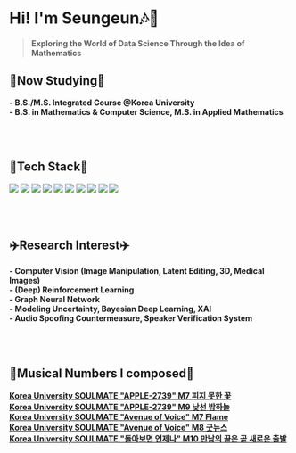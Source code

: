 # Hi! I'm Seungeun🎶🍉

> **Exploring the World of Data Science Through the Idea of Mathematics**

## :movie_camera:**Now Studying**:movie_camera:
**- B.S./M.S. Integrated Course @Korea University**
<br/>
**- B.S. in Mathematics & Computer Science, M.S. in Applied Mathematics**

<br/><br/>

## :flashlight:**Tech Stack**:flashlight:
<div>
<img src = "https://img.shields.io/badge/Python-3776AB?style=flat-square&logo=Python&logoColor=white"/>
<img src = "https://img.shields.io/badge/C-A8B9CC?style=flat-square&logo=C&logoColor=white"/>
<img src = "https://img.shields.io/badge/Matlab-02569B?style=flat-square&logo=MATLAB&logoColor=white"/>  
<img src = "https://img.shields.io/badge/R-276DC3?style=flat-square&logo=R&logoColor=white"/>  
<img src="https://img.shields.io/badge/JAVA-007396?style=flat-square&logo=java&logoColor=white">
<img src = "https://img.shields.io/badge/Latex-008080?style=flat-square&logo=Latex&logoColor=white"/>
<img src = "https://img.shields.io/badge/Linux-FCC624?style=flat-square&logo=Linux&logoColor=white"/> 
<img src = "https://img.shields.io/badge/Pytorch-EE4C2C?style=flat-square&logo=Pytorch&logoColor=white"/>
<img src = "https://img.shields.io/badge/Tensorflow-FF6F00?style=flat-square&logo=Tensorflow&logoColor=white"/>
<img src = "https://img.shields.io/badge/Keras-D00000?style=flat-square&logo=Keras&logoColor=white"/>
</div>

<br/><br/>

## :airplane:**Research Interest**:airplane:
**- Computer Vision (Image Manipulation, Latent Editing, 3D, Medical Images)**
<br/>
**- (Deep) Reinforcement Learning**
<br/>
**- Graph Neural Network**
<br/>
**- Modeling Uncertainty, Bayesian Deep Learning, XAI**
<br/>
**- Audio Spoofing Countermeasure, Speaker Verification System**
<br/>

<br/><br/>
## :musical_score:**Musical Numbers I composed**:musical_score:
**[Korea University SOULMATE "APPLE-2739" M7 피지 못한 꽃](https://youtu.be/ZVlzFF2htVQ?t=3319)**
<br/>
**[Korea University SOULMATE "APPLE-2739" M9 낮선 밤하늘](https://youtu.be/MO0flSMDDxA?t=877)**
<br/>
**[Korea University SOULMATE "Avenue of Voice" M7 Flame](https://youtu.be/ZIljG9sENtM?t=3352)**
<br/>
**[Korea University SOULMATE "Avenue of Voice" M8 굿뉴스](https://youtu.be/ZIljG9sENtM?t=3640)**
<br/>
**[Korea University SOULMATE "돌아보면 언제나" M10 만남의 끝은 곧 새로운 출발](https://youtu.be/osU1YM5JzxQ?t=5088)**

<!---
duneag2/duneag2 is a ✨ special ✨ repository because its `README.md` (this file) appears on your GitHub profile.
You can click the Preview link to take a look at your changes.
--->

